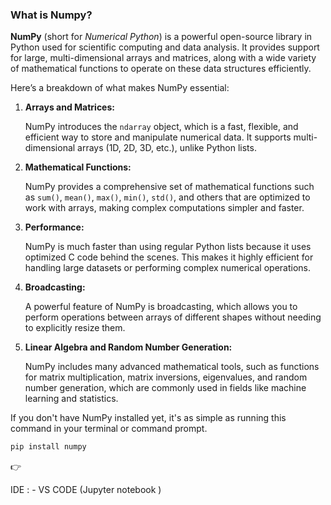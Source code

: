 ### What is Numpy?

**NumPy** (short for _Numerical Python_) is a powerful open-source library in Python used for scientific computing and data analysis. It provides support for large, multi-dimensional arrays and matrices, along with a wide variety of mathematical functions to operate on these data structures efficiently.

Here’s a breakdown of what makes NumPy essential:

1. **Arrays and Matrices:**

   NumPy introduces the `ndarray` object, which is a fast, flexible, and efficient way to store and manipulate numerical data. It supports multi-dimensional arrays (1D, 2D, 3D, etc.), unlike Python lists.

2. **Mathematical Functions:**

   NumPy provides a comprehensive set of mathematical functions such as `sum()`, `mean()`, `max()`, `min()`, `std()`, and others that are optimized to work with arrays, making complex computations simpler and faster.

3. **Performance:**

   NumPy is much faster than using regular Python lists because it uses optimized C code behind the scenes. This makes it highly efficient for handling large datasets or performing complex numerical operations.

4. **Broadcasting:**

   A powerful feature of NumPy is broadcasting, which allows you to perform operations between arrays of different shapes without needing to explicitly resize them.

5. **Linear Algebra and Random Number Generation:**

   NumPy includes many advanced mathematical tools, such as functions for matrix multiplication, matrix inversions, eigenvalues, and random number generation, which are commonly used in fields like machine learning and statistics.

If you don't have NumPy installed yet, it's as simple as running this command in your terminal or command prompt.

```jsx
pip install numpy
```

<aside>
👉

IDE : - VS CODE (Jupyter notebook )

</aside>
